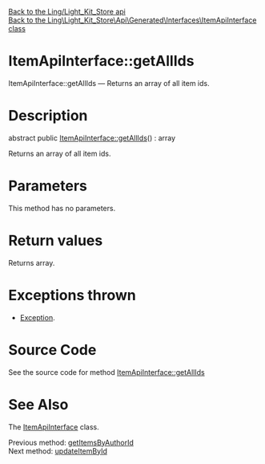 [Back to the Ling/Light_Kit_Store api](https://github.com/lingtalfi/Light_Kit_Store/blob/master/doc/api/Ling/Light_Kit_Store.md)<br>
[Back to the Ling\Light_Kit_Store\Api\Generated\Interfaces\ItemApiInterface class](https://github.com/lingtalfi/Light_Kit_Store/blob/master/doc/api/Ling/Light_Kit_Store/Api/Generated/Interfaces/ItemApiInterface.md)


ItemApiInterface::getAllIds
================



ItemApiInterface::getAllIds — Returns an array of all item ids.




Description
================


abstract public [ItemApiInterface::getAllIds](https://github.com/lingtalfi/Light_Kit_Store/blob/master/doc/api/Ling/Light_Kit_Store/Api/Generated/Interfaces/ItemApiInterface/getAllIds.md)() : array




Returns an array of all item ids.




Parameters
================

This method has no parameters.


Return values
================

Returns array.


Exceptions thrown
================

- [Exception](http://php.net/manual/en/class.exception.php).&nbsp;







Source Code
===========
See the source code for method [ItemApiInterface::getAllIds](https://github.com/lingtalfi/Light_Kit_Store/blob/master/Api/Generated/Interfaces/ItemApiInterface.php#L263-L263)


See Also
================

The [ItemApiInterface](https://github.com/lingtalfi/Light_Kit_Store/blob/master/doc/api/Ling/Light_Kit_Store/Api/Generated/Interfaces/ItemApiInterface.md) class.

Previous method: [getItemsByAuthorId](https://github.com/lingtalfi/Light_Kit_Store/blob/master/doc/api/Ling/Light_Kit_Store/Api/Generated/Interfaces/ItemApiInterface/getItemsByAuthorId.md)<br>Next method: [updateItemById](https://github.com/lingtalfi/Light_Kit_Store/blob/master/doc/api/Ling/Light_Kit_Store/Api/Generated/Interfaces/ItemApiInterface/updateItemById.md)<br>

